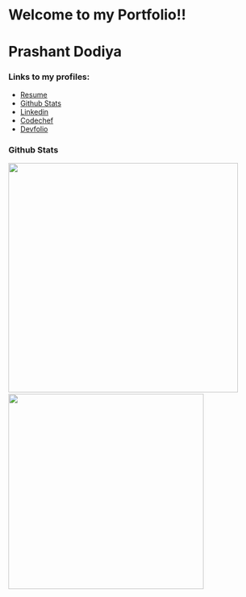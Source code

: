 # Welcome to my Portfolio!!
# Prashant Dodiya
### Links to my profiles:
- [Resume](https://drive.google.com/file/d/1dOsRRRdBy0tH3EX26vVXtK5fYAm5CV5_/view?usp=sharing)
- [Github Stats](https://profile-summary-for-github.com/user/pra17dod)
- [Linkedin](https://www.linkedin.com/in/dodiya-prashant)
- [Codechef](https://www.codechef.com/users/pra17dod)
- [Devfolio](https://devfolio.co/@pra17dod)

### Github Stats
<div>
<span>   
  <img src="https://github-readme-stats.vercel.app/api?username=pra17dod&theme=radical&show_icons=true&count_private=true&hide=stars" width=455> &nbsp;   
  <img src="https://github-readme-stats.vercel.app/api/top-langs/?username=pra17dod&theme=radical&layout=compact&hide=css" width=387>
</span>
</div>

